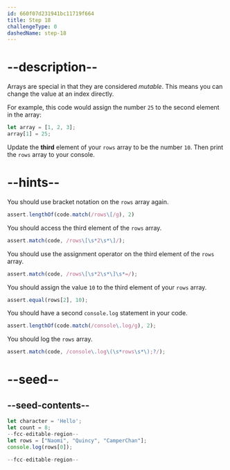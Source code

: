 ```yaml
---
id: 660f07d231941bc11719f664
title: Step 18
challengeType: 0
dashedName: step-18
---
```


# --description--

Arrays are special in that they are considered <dfn>mutable</dfn>. This means you can change the value at an index directly.

For example, this code would assign the number `25` to the second element in the array:

```js
let array = [1, 2, 3];
array[1] = 25;
```

Update the **third** element of your `rows` array to be the number `10`. Then print the `rows` array to your console.

# --hints--

You should use bracket notation on the `rows` array again.

```js
assert.lengthOf(code.match(/rows\[/g), 2)
```

You should access the third element of the `rows` array.

```js
assert.match(code, /rows\[\s*2\s*\]/);
```

You should use the assignment operator on the third element of the `rows` array.

```js
assert.match(code, /rows\[\s*2\s*\]\s*=/);
```

You should assign the value `10` to the third element of your `rows` array.

```js
assert.equal(rows[2], 10);
```

You should have a second `console.log` statement in your code.

```js
assert.lengthOf(code.match(/console\.log/g), 2);
```

You should log the `rows` array.

```js
assert.match(code, /console\.log\(\s*rows\s*\);?/);
```

# --seed--

## --seed-contents--

```js
let character = 'Hello';
let count = 8;
--fcc-editable-region--
let rows = ["Naomi", "Quincy", "CamperChan"];
console.log(rows[0]);

--fcc-editable-region--
```
